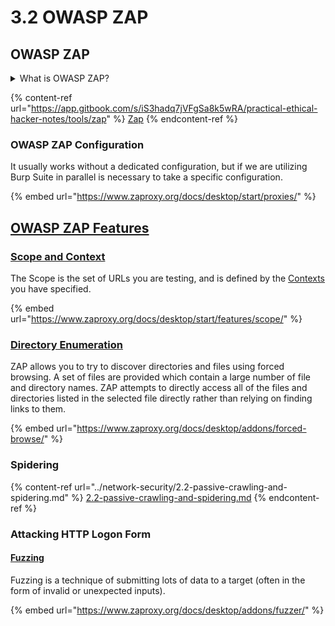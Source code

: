 # 3.2 OWASP ZAP

## **OWASP ZAP**

<details>

<summary>What is OWASP ZAP?</summary>

OWASP ZAP (Zed Attack Proxy) is an open-source web application security scanner and proxy developed by the Open Web Application Security Project (OWASP). It is designed for testing web applications for security vulnerabilities during development and before deployment.

OWASP ZAP provides a wide range of features for both manual and automated testing of web applications. Some of its key features include:

1. Intercepting and modifying HTTP/HTTPS requests and responses for testing purposes.
2. Spidering functionality to automatically discover and map out the structure of a web application.
3. Active and passive scanning for identifying common security vulnerabilities such as cross-site scripting (XSS), SQL injection, and more.
4. Fuzzer tools for automated testing of input validation and error handling.
5. Support for scripting and automation through APIs and add-ons.
6. Reporting capabilities to generate detailed reports of security findings.

</details>

{% content-ref url="https://app.gitbook.com/s/iS3hadq7jVFgSa8k5wRA/practical-ethical-hacker-notes/tools/zap" %}
[Zap](https://app.gitbook.com/s/iS3hadq7jVFgSa8k5wRA/practical-ethical-hacker-notes/tools/zap)
{% endcontent-ref %}



### OWASP ZAP Configuration

It usually works without a dedicated configuration, but if we are utilizing Burp Suite in parallel is necessary to take a specific configuration.

{% embed url="https://www.zaproxy.org/docs/desktop/start/proxies/" %}

## [OWASP ZAP Features](https://www.zaproxy.org/docs/desktop/start/features/)



### [Scope and Context](https://www.zaproxy.org/docs/desktop/start/features/scope/)

The Scope is the set of URLs you are testing, and is defined by the [Contexts](https://www.zaproxy.org/docs/desktop/start/features/contexts/) you have specified.

{% embed url="https://www.zaproxy.org/docs/desktop/start/features/scope/" %}

### [Directory Enumeration](https://www.zaproxy.org/docs/desktop/addons/forced-browse/)

ZAP allows you to try to discover directories and files using forced browsing. A set of files are provided which contain a large number of file and directory names. ZAP attempts to directly access all of the files and directories listed in the selected file directly rather than relying on finding links to them.

{% embed url="https://www.zaproxy.org/docs/desktop/addons/forced-browse/" %}

### Spidering

{% content-ref url="../network-security/2.2-passive-crawling-and-spidering.md" %}
[2.2-passive-crawling-and-spidering.md](../network-security/2.2-passive-crawling-and-spidering.md)
{% endcontent-ref %}

### Attacking HTTP Logon Form

#### [Fuzzing](https://www.zaproxy.org/docs/desktop/addons/fuzzer/)

Fuzzing is a technique of submitting lots of data to a target (often in the form of invalid or unexpected inputs).

{% embed url="https://www.zaproxy.org/docs/desktop/addons/fuzzer/" %}
